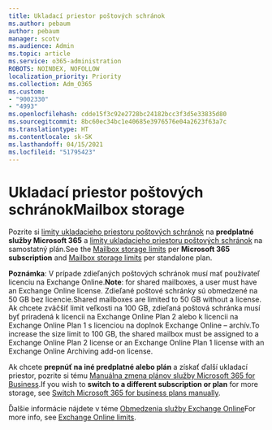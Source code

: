 ```yaml
---
title: Ukladací priestor poštových schránok
ms.author: pebaum
author: pebaum
manager: scotv
ms.audience: Admin
ms.topic: article
ms.service: o365-administration
ROBOTS: NOINDEX, NOFOLLOW
localization_priority: Priority
ms.collection: Adm_O365
ms.custom:
- "9002330"
- "4993"
ms.openlocfilehash: cdde15f3c92e2728bc24182bcc3f3d5e33835d80
ms.sourcegitcommit: 8bc60ec34bc1e40685e3976576e04a2623f63a7c
ms.translationtype: HT
ms.contentlocale: sk-SK
ms.lasthandoff: 04/15/2021
ms.locfileid: "51795423"
---
```

# <a name="mailbox-storage"></a><span data-ttu-id="b0df6-102">Ukladací priestor poštových schránok</span><span class="sxs-lookup"><span data-stu-id="b0df6-102">Mailbox storage</span></span>

<span data-ttu-id="b0df6-103">Pozrite si [limity ukladacieho priestoru poštových schránok](https://docs.microsoft.com/office365/servicedescriptions/exchange-online-service-description/exchange-online-limits#mailbox-storage-limits) na **predplatné služby Microsoft 365** a [limity ukladacieho priestoru poštových schránok](https://docs.microsoft.com/office365/servicedescriptions/exchange-online-service-description/exchange-online-limits#storage-limits-across-standalone-plans) na samostatný plán.</span><span class="sxs-lookup"><span data-stu-id="b0df6-103">See the [Mailbox storage limits](https://docs.microsoft.com/office365/servicedescriptions/exchange-online-service-description/exchange-online-limits#mailbox-storage-limits) per **Microsoft 365 subscription** and [Mailbox storage limits](https://docs.microsoft.com/office365/servicedescriptions/exchange-online-service-description/exchange-online-limits#storage-limits-across-standalone-plans) per standalone plan.</span></span> 

<span data-ttu-id="b0df6-104">**Poznámka**: V prípade zdieľaných poštových schránok musí mať používateľ licenciu na Exchange Online.</span><span class="sxs-lookup"><span data-stu-id="b0df6-104">**Note**: for shared mailboxes, a user must have an Exchange Online license.</span></span> <span data-ttu-id="b0df6-105">Zdieľané poštové schránky sú obmedzené na 50 GB bez licencie.</span><span class="sxs-lookup"><span data-stu-id="b0df6-105">Shared mailboxes are limited to 50 GB without a license.</span></span> <span data-ttu-id="b0df6-106">Ak chcete zväčšiť limit veľkosti na 100 GB, zdieľaná poštová schránka musí byť priradená k licencii na Exchange Online Plan 2 alebo k licencii na Exchange Online Plan 1 s licenciou na doplnok Exchange Online – archív.</span><span class="sxs-lookup"><span data-stu-id="b0df6-106">To increase the size limit to 100 GB, the shared mailbox must be assigned to a Exchange Online Plan 2 license or an Exchange Online Plan 1 license with an Exchange Online Archiving add-on license.</span></span>

<span data-ttu-id="b0df6-107">Ak chcete **prepnúť na iné predplatné alebo plán** a získať ďalší ukladací priestor, pozrite si tému [Manuálna zmena plánov služby Microsoft 365 for Business](https://docs.microsoft.com/microsoft-365/commerce/subscriptions/switch-plans-manually?view=o365-worldwide).</span><span class="sxs-lookup"><span data-stu-id="b0df6-107">If you wish to **switch to a different subscription or plan** for more storage, see [Switch Microsoft 365 for business plans manually](https://docs.microsoft.com/microsoft-365/commerce/subscriptions/switch-plans-manually?view=o365-worldwide).</span></span>

<span data-ttu-id="b0df6-108">Ďalšie informácie nájdete v téme [Obmedzenia služby Exchange Online](https://docs.microsoft.com/office365/servicedescriptions/exchange-online-service-description/exchange-online-limits)</span><span class="sxs-lookup"><span data-stu-id="b0df6-108">For more info, see [Exchange Online limits](https://docs.microsoft.com/office365/servicedescriptions/exchange-online-service-description/exchange-online-limits).</span></span>
